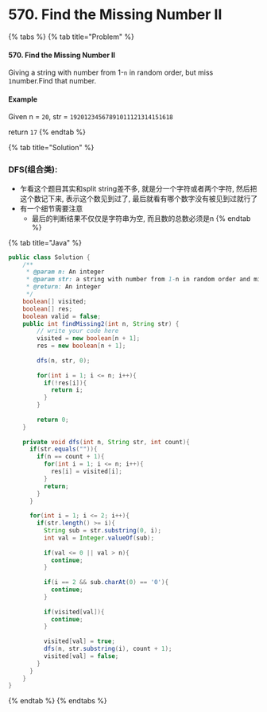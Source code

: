 # 570. Find the Missing Number II

{% tabs %}
{% tab title="Problem" %}
#### 570. Find the Missing Number II

Giving a string with number from 1-`n` in random order, but miss `1`number.Find that number.

#### Example

Given n = `20`, str = `19201234567891011121314151618`

return `17`
{% endtab %}

{% tab title="Solution" %}
### DFS\(组合类\):

* 乍看这个题目其实和split string差不多, 就是分一个字符或者两个字符, 然后把这个数记下来, 表示这个数见到过了, 最后就看有哪个数字没有被见到过就行了
* 有一个细节需要注意
  * 最后的判断结果不仅仅是字符串为空, 而且数的总数必须是n
{% endtab %}

{% tab title="Java" %}
```java
public class Solution {
    /**
     * @param n: An integer
     * @param str: a string with number from 1-n in random order and miss one number
     * @return: An integer
     */
    boolean[] visited;
    boolean[] res;
    boolean valid = false;
    public int findMissing2(int n, String str) {
        // write your code here
        visited = new boolean[n + 1];
        res = new boolean[n + 1];
        
        dfs(n, str, 0);
        
        for(int i = 1; i <= n; i++){
          if(!res[i]){
            return i;
          }
        }
        
        return 0;
    }
    
    private void dfs(int n, String str, int count){
      if(str.equals("")){
        if(n == count + 1){
          for(int i = 1; i <= n; i++){
            res[i] = visited[i];
          }
          return;
        }
      }
      
      for(int i = 1; i <= 2; i++){
        if(str.length() >= i){
          String sub = str.substring(0, i);
          int val = Integer.valueOf(sub);
          
          if(val <= 0 || val > n){
            continue;
          }
          
          if(i == 2 && sub.charAt(0) == '0'){
            continue;
          }
          
          if(visited[val]){
            continue;
          }
          
          visited[val] = true;
          dfs(n, str.substring(i), count + 1);
          visited[val] = false;
        }
      }
    }
}
```
{% endtab %}
{% endtabs %}

